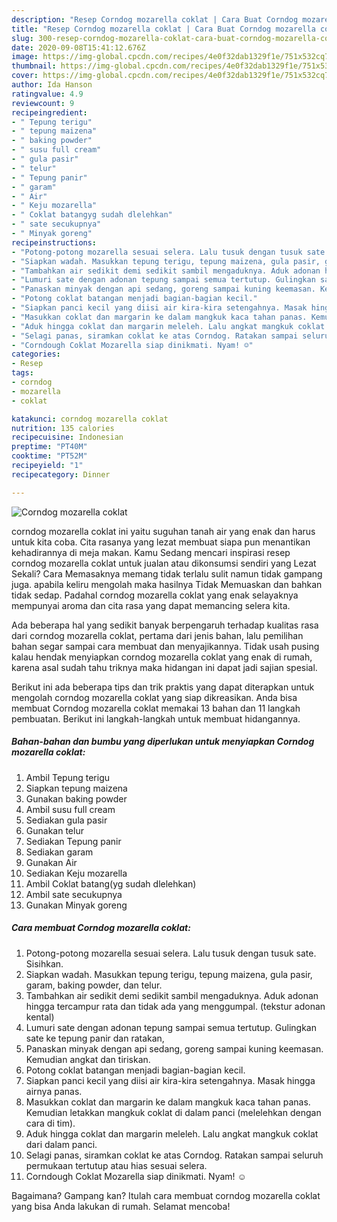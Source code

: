 ```yaml
---
description: "Resep Corndog mozarella coklat | Cara Buat Corndog mozarella coklat Yang Lezat Sekali"
title: "Resep Corndog mozarella coklat | Cara Buat Corndog mozarella coklat Yang Lezat Sekali"
slug: 300-resep-corndog-mozarella-coklat-cara-buat-corndog-mozarella-coklat-yang-lezat-sekali
date: 2020-09-08T15:41:12.676Z
image: https://img-global.cpcdn.com/recipes/4e0f32dab1329f1e/751x532cq70/corndog-mozarella-coklat-foto-resep-utama.jpg
thumbnail: https://img-global.cpcdn.com/recipes/4e0f32dab1329f1e/751x532cq70/corndog-mozarella-coklat-foto-resep-utama.jpg
cover: https://img-global.cpcdn.com/recipes/4e0f32dab1329f1e/751x532cq70/corndog-mozarella-coklat-foto-resep-utama.jpg
author: Ida Hanson
ratingvalue: 4.9
reviewcount: 9
recipeingredient:
- " Tepung terigu"
- " tepung maizena"
- " baking powder"
- " susu full cream"
- " gula pasir"
- " telur"
- " Tepung panir"
- " garam"
- " Air"
- " Keju mozarella"
- " Coklat batangyg sudah dlelehkan"
- " sate secukupnya"
- " Minyak goreng"
recipeinstructions:
- "Potong-potong mozarella sesuai selera. Lalu tusuk dengan tusuk sate. Sisihkan."
- "Siapkan wadah. Masukkan tepung terigu, tepung maizena, gula pasir, garam, baking powder, dan telur."
- "Tambahkan air sedikit demi sedikit sambil mengaduknya. Aduk adonan hingga tercampur rata dan tidak ada yang menggumpal. (tekstur adonan kental)"
- "Lumuri sate dengan adonan tepung sampai semua tertutup. Gulingkan sate ke tepung panir dan ratakan,"
- "Panaskan minyak dengan api sedang, goreng sampai kuning keemasan. Kemudian angkat dan tiriskan."
- "Potong coklat batangan menjadi bagian-bagian kecil."
- "Siapkan panci kecil yang diisi air kira-kira setengahnya. Masak hingga airnya panas."
- "Masukkan coklat dan margarin ke dalam mangkuk kaca tahan panas. Kemudian letakkan mangkuk coklat di dalam panci (melelehkan dengan cara di tim)."
- "Aduk hingga coklat dan margarin meleleh. Lalu angkat mangkuk coklat dari dalam panci."
- "Selagi panas, siramkan coklat ke atas Corndog. Ratakan sampai seluruh permukaan tertutup atau hias sesuai selera."
- "Corndough Coklat Mozarella siap dinikmati. Nyam! ☺"
categories:
- Resep
tags:
- corndog
- mozarella
- coklat

katakunci: corndog mozarella coklat 
nutrition: 135 calories
recipecuisine: Indonesian
preptime: "PT40M"
cooktime: "PT52M"
recipeyield: "1"
recipecategory: Dinner

---
```



![Corndog mozarella coklat](https://img-global.cpcdn.com/recipes/4e0f32dab1329f1e/751x532cq70/corndog-mozarella-coklat-foto-resep-utama.jpg)


corndog mozarella coklat ini yaitu suguhan tanah air yang enak dan harus untuk kita coba. Cita rasanya yang lezat membuat siapa pun menantikan kehadirannya di meja makan.
Kamu Sedang mencari inspirasi resep corndog mozarella coklat untuk jualan atau dikonsumsi sendiri yang Lezat Sekali? Cara Memasaknya memang tidak terlalu sulit namun tidak gampang juga. apabila keliru mengolah maka hasilnya Tidak Memuaskan dan bahkan tidak sedap. Padahal corndog mozarella coklat yang enak selayaknya mempunyai aroma dan cita rasa yang dapat memancing selera kita.



Ada beberapa hal yang sedikit banyak berpengaruh terhadap kualitas rasa dari corndog mozarella coklat, pertama dari jenis bahan, lalu pemilihan bahan segar sampai cara membuat dan menyajikannya. Tidak usah pusing kalau hendak menyiapkan corndog mozarella coklat yang enak di rumah, karena asal sudah tahu triknya maka hidangan ini dapat jadi sajian spesial.


Berikut ini ada beberapa tips dan trik praktis yang dapat diterapkan untuk mengolah corndog mozarella coklat yang siap dikreasikan. Anda bisa membuat Corndog mozarella coklat memakai 13 bahan dan 11 langkah pembuatan. Berikut ini langkah-langkah untuk membuat hidangannya.

<!--inarticleads1-->

##### Bahan-bahan dan bumbu yang diperlukan untuk menyiapkan Corndog mozarella coklat:

1. Ambil  Tepung terigu
1. Siapkan  tepung maizena
1. Gunakan  baking powder
1. Ambil  susu full cream
1. Sediakan  gula pasir
1. Gunakan  telur
1. Sediakan  Tepung panir
1. Sediakan  garam
1. Gunakan  Air
1. Sediakan  Keju mozarella
1. Ambil  Coklat batang(yg sudah dlelehkan)
1. Ambil  sate secukupnya
1. Gunakan  Minyak goreng




<!--inarticleads2-->

##### Cara membuat Corndog mozarella coklat:

1. Potong-potong mozarella sesuai selera. Lalu tusuk dengan tusuk sate. Sisihkan.
1. Siapkan wadah. Masukkan tepung terigu, tepung maizena, gula pasir, garam, baking powder, dan telur.
1. Tambahkan air sedikit demi sedikit sambil mengaduknya. Aduk adonan hingga tercampur rata dan tidak ada yang menggumpal. (tekstur adonan kental)
1. Lumuri sate dengan adonan tepung sampai semua tertutup. Gulingkan sate ke tepung panir dan ratakan,
1. Panaskan minyak dengan api sedang, goreng sampai kuning keemasan. Kemudian angkat dan tiriskan.
1. Potong coklat batangan menjadi bagian-bagian kecil.
1. Siapkan panci kecil yang diisi air kira-kira setengahnya. Masak hingga airnya panas.
1. Masukkan coklat dan margarin ke dalam mangkuk kaca tahan panas. Kemudian letakkan mangkuk coklat di dalam panci (melelehkan dengan cara di tim).
1. Aduk hingga coklat dan margarin meleleh. Lalu angkat mangkuk coklat dari dalam panci.
1. Selagi panas, siramkan coklat ke atas Corndog. Ratakan sampai seluruh permukaan tertutup atau hias sesuai selera.
1. Corndough Coklat Mozarella siap dinikmati. Nyam! ☺




Bagaimana? Gampang kan? Itulah cara membuat corndog mozarella coklat yang bisa Anda lakukan di rumah. Selamat mencoba!
